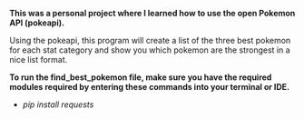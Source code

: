 **This was a personal project where I learned how to use the open Pokemon API (pokeapi).**

Using the pokeapi, this program will create a list of the three best pokemon for each stat category and show you which pokemon are the strongest in a nice list format.

**To run the find_best_pokemon file, make sure you have the required modules required by entering these commands into your terminal or IDE.**
* *pip install requests*
